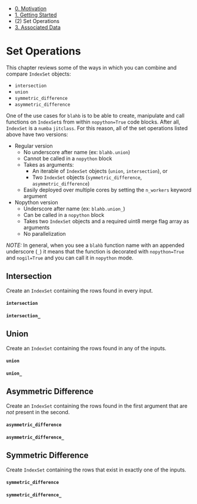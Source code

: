 - [0. Motivation](index.md)
- [1. Getting Started](1_intro.md)
- (2) Set Operations
- [3. Associated Data](3_data.md)

# Set Operations
This chapter reviews some of the ways in which you can combine and compare `IndexSet` objects:
- `intersection`
- `union`
- `symmetric_difference`
- `asymmetric_difference`

One of the use cases for `blahb` is to be able to create, manipulate and call functions on `IndexSet`s from within `nopython=True` code blocks.
After all, `IndexSet` is a `numba` `jitclass`.
For this reason, all of the set operations listed above have two versions:
- Regular version
  - No underscore after name (ex: `blahb.union`)
  - Cannot be called in a `nopython` block
  - Takes as arguments:
    - An iterable of `IndexSet` objects (`union`, `intersection`), or 
    - Two `IndexSet` objects (`symmetric_difference`, `asymmetric_difference`)
  - Easily deployed over multiple cores by setting the `n_workers` keyword argument
- Nopython version
  - Underscore after name (ex: `blahb.union_`)
  - Can be called in a `nopython` block
  - Takes two `IndexSet` objects and a required uint8 merge flag array as arguments
  - No parallelization

*NOTE:* In general, when you see a `blahb` function name with an appended underscore (`_`) it means that the function is decorated with `nopython=True` and `nogil=True` and you can call it in `nopython` mode.

## Intersection
Create an `IndexSet` containing the rows found in every input.

#### `intersection`
#### `intersection_`


## Union
Create an `IndexSet` containing the rows found in any of the inputs.

#### `union`
#### `union_`

## Asymmetric Difference
Create an `IndexSet` containing the rows found in the first argument that are *not* present in the second. 

#### `asymmetric_difference`
#### `asymmetric_difference_`

## Symmetric Difference
Create `IndexSet` containing the rows that exist in exactly one of the inputs.

#### `symmetric_difference`
#### `symmetric_difference_`